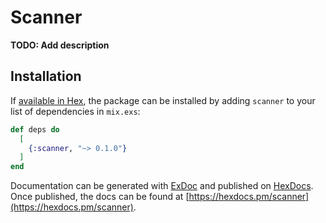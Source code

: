 # Scanner

**TODO: Add description**

## Installation

If [available in Hex](https://hex.pm/docs/publish), the package can be installed
by adding `scanner` to your list of dependencies in `mix.exs`:

```elixir
def deps do
  [
    {:scanner, "~> 0.1.0"}
  ]
end
```

Documentation can be generated with [ExDoc](https://github.com/elixir-lang/ex_doc)
and published on [HexDocs](https://hexdocs.pm). Once published, the docs can
be found at [https://hexdocs.pm/scanner](https://hexdocs.pm/scanner).

